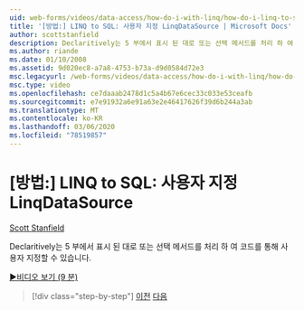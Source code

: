 ```yaml
---
uid: web-forms/videos/data-access/how-do-i-with-linq/how-do-i-linq-to-sql-custom-linqdatasource
title: '[방법:] LINQ to SQL: 사용자 지정 LinqDataSource | Microsoft Docs'
author: scottstanfield
description: Declaritively는 5 부에서 표시 된 대로 또는 선택 메서드를 처리 하 여 코드를 통해 사용자 지정할 수 있습니다.
ms.author: riande
ms.date: 01/10/2008
ms.assetid: 9d020ec8-a7a8-4753-b73a-d9d0584d72e3
msc.legacyurl: /web-forms/videos/data-access/how-do-i-with-linq/how-do-i-linq-to-sql-custom-linqdatasource
msc.type: video
ms.openlocfilehash: ce7daaab2478d1c5a4b67e6cec33c033e53ceafb
ms.sourcegitcommit: e7e91932a6e91a63e2e46417626f39d6b244a3ab
ms.translationtype: MT
ms.contentlocale: ko-KR
ms.lasthandoff: 03/06/2020
ms.locfileid: "78519857"
---
```

# <a name="how-do-i-linq-to-sql-custom-linqdatasource"></a>[방법:] LINQ to SQL: 사용자 지정 LinqDataSource

[Scott Stanfield](https://github.com/scottstanfield)

Declaritively는 5 부에서 표시 된 대로 또는 선택 메서드를 처리 하 여 코드를 통해 사용자 지정할 수 있습니다.

[&#9654;비디오 보기 (9 분)](https://channel9.msdn.com/Blogs/ASP-NET-Site-Videos/how-do-i-linq-to-sql-custom-linqdatasource)

> [!div class="step-by-step"]
> [이전](how-do-i-linq-to-sql-linqdatasource.md)
> [다음](how-do-i-linq-to-sql-using-stored-procedures.md)
